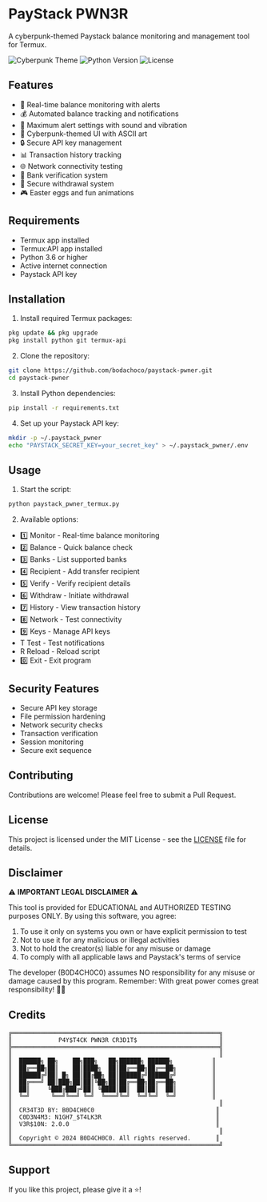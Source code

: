 # PayStack PWN3R

A cyberpunk-themed Paystack balance monitoring and management tool for Termux.

![Cyberpunk Theme](https://img.shields.io/badge/theme-cyberpunk-ff69b4)
![Python Version](https://img.shields.io/badge/python-3.6%2B-blue)
![License](https://img.shields.io/badge/license-MIT-green)

## Features

- 🚀 Real-time balance monitoring with alerts
- 💰 Automated balance tracking and notifications
- 🔔 Maximum alert settings with sound and vibration
- 🎨 Cyberpunk-themed UI with ASCII art
- 🔒 Secure API key management
- 📊 Transaction history tracking
- 🌐 Network connectivity testing
- 🏦 Bank verification system
- 💸 Secure withdrawal system
- 🎮 Easter eggs and fun animations

## Requirements

- Termux app installed
- Termux:API app installed
- Python 3.6 or higher
- Active internet connection
- Paystack API key

## Installation

1. Install required Termux packages:
```bash
pkg update && pkg upgrade
pkg install python git termux-api
```

2. Clone the repository:
```bash
git clone https://github.com/bodachoco/paystack-pwner.git
cd paystack-pwner
```

3. Install Python dependencies:
```bash
pip install -r requirements.txt
```

4. Set up your Paystack API key:
```bash
mkdir -p ~/.paystack_pwner
echo "PAYSTACK_SECRET_KEY=your_secret_key" > ~/.paystack_pwner/.env
```

## Usage

1. Start the script:
```bash
python paystack_pwner_termux.py
```

2. Available options:
- 1️⃣ Monitor - Real-time balance monitoring
- 2️⃣ Balance - Quick balance check
- 3️⃣ Banks - List supported banks
- 4️⃣ Recipient - Add transfer recipient
- 5️⃣ Verify - Verify recipient details
- 6️⃣ Withdraw - Initiate withdrawal
- 7️⃣ History - View transaction history
- 8️⃣ Network - Test connectivity
- 9️⃣ Keys - Manage API keys
- T️ Test - Test notifications
- R Reload - Reload script
- 0️⃣ Exit - Exit program

## Security Features

- Secure API key storage
- File permission hardening
- Network security checks
- Transaction verification
- Session monitoring
- Secure exit sequence

## Contributing

Contributions are welcome! Please feel free to submit a Pull Request.

## License

This project is licensed under the MIT License - see the [LICENSE](LICENSE) file for details.

## Disclaimer

⚠️ **IMPORTANT LEGAL DISCLAIMER** ⚠️

This tool is provided for EDUCATIONAL and AUTHORIZED TESTING purposes ONLY. By using this software, you agree:

1. To use it only on systems you own or have explicit permission to test
2. Not to use it for any malicious or illegal activities
3. Not to hold the creator(s) liable for any misuse or damage
4. To comply with all applicable laws and Paystack's terms of service

The developer (B0D4CH0C0) assumes NO responsibility for any misuse or damage caused by this program.
Remember: With great power comes great responsibility! 🦹‍♂️

## Credits

```ascii
╔══════════════════════════════════════════════════════════╗
║             P4Y$T4CK PWN3R CR3D1T$                       ║
╠══════════════════════════════════════════════════════════╣
║                                                          ║
║  ██████╗ ██╗    ██╗███╗   ██╗██████╗ ██████╗           ║
║  ██╔══██╗██║    ██║████╗  ██║██╔══██╗██╔══██╗          ║
║  ██████╔╝██║ █╗ ██║██╔██╗ ██║██████╔╝██████╔╝          ║
║  ██╔═══╝ ██║███╗██║██║╚██╗██║██╔══██╗██╔══██╗          ║
║  ██║     ╚███╔███╔╝██║ ╚████║██║  ██║██║  ██║          ║
║  ╚═╝      ╚══╝╚══╝ ╚═╝  ╚═══╝╚═╝  ╚═╝╚═╝  ╚═╝          ║
║                                                          ║
║  CR34T3D BY: B0D4CH0C0                                  ║
║  C0D3N4M3: N1GH7_$T4LK3R                                ║
║  V3R$10N: 2.0.0                                         ║
║                                                          ║
║  Copyright © 2024 B0D4CH0C0. All rights reserved.       ║
╚══════════════════════════════════════════════════════════╝
```

## Support

If you like this project, please give it a ⭐!
